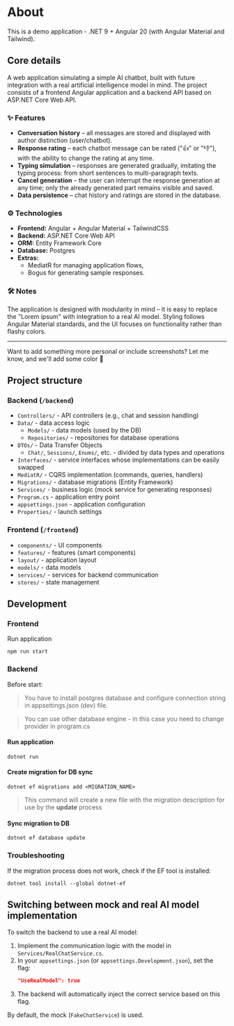 # About
This is a demo application - .NET 9 + Angular 20 (with Angular Material and Tailwind).

## Core details

A web application simulating a simple AI chatbot, built with future integration with a real artificial intelligence model in mind. The project consists of a frontend Angular application and a backend API based on ASP.NET Core Web API.

### ✨ Features

* **Conversation history** – all messages are stored and displayed with author distinction (user/chatbot).
* **Response rating** – each chatbot message can be rated ("👍" or "👎"), with the ability to change the rating at any time.
* **Typing simulation** – responses are generated gradually, imitating the typing process: from short sentences to multi-paragraph texts.
* **Cancel generation** – the user can interrupt the response generation at any time; only the already generated part remains visible and saved.
* **Data persistence** – chat history and ratings are stored in the database.

### ⚙️ Technologies

* **Frontend:** Angular + Angular Material + TailwindCSS
* **Backend:** ASP.NET Core Web API
* **ORM:** Entity Framework Core
* **Database:** Postgres
* **Extras:**
    * MediatR for managing application flows,
    * Bogus for generating sample responses.

### 🛠️ Notes

The application is designed with modularity in mind – it is easy to replace the "Lorem ipsum" with integration to a real AI model. Styling follows Angular Material standards, and the UI focuses on functionality rather than flashy colors.

---

Want to add something more personal or include screenshots? Let me know, and we'll add some color 🌈


## Project structure

### Backend (`/backend`)

  - `Controllers/` - API controllers (e.g., chat and session handling)
  - `Data/` - data access logic
    - `Models/` - data models (used by the DB)
    - `Repositories/` - repositories for database operations
  - `DTOs/` - Data Transfer Objects
    - `Chat/`, `Sessions/`, `Enums/`, etc. - divided by data types and operations
  - `Interfaces/` - service interfaces whose implementations can be easily swapped
  - `MediatR/` - CQRS implementation (commands, queries, handlers)
  - `Migrations/` - database migrations (Entity Framework)
  - `Services/` - business logic (mock service for generating responses)
  - `Program.cs` - application entry point
  - `appsettings.json` - application configuration
  - `Properties/` - launch settings

### Frontend (`/frontend`)

- `components/` - UI components
- `features/` - features (smart components)
- `layout/` - application layout
- `models/` - data models
- `services/` - services for backend communication
- `stores/` - state management


## Development

### Frontend
Run application
```
npm run start
```

### Backend

Before start:
>You have to install postgres database and configure connection string in appsettings.json (dev) file.

>You can use other database engine - in this case you need to change provider in program.cs

#### Run application
```
dotnet run
```

#### Create migration for DB sync
```
dotnet ef migrations add <MIGRATION_NAME>
```
>This command will create a new file with the migration description for use by the **update** process

#### Sync migration to DB
```
dotnet ef database update
```

### Troubleshooting
If the migration process does not work, check if the EF tool is installed:
```
dotnet tool install --global dotnet-ef
```


## Switching between mock and real AI model implementation

To switch the backend to use a real AI model:

1. Implement the communication logic with the model in `Services/RealChatService.cs`.
2. In your `appsettings.json` (or `appsettings.Development.json`), set the flag:
   ```json
   "UseRealModel": true
   ```
3. The backend will automatically inject the correct service based on this flag.

By default, the mock (`FakeChatService`) is used.

